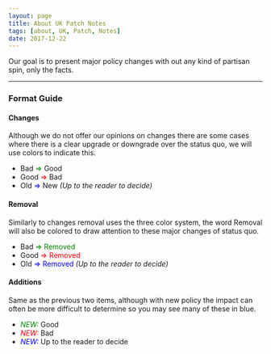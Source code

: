 ```yaml
---
layout: page
title: About UK Patch Notes
tags: [about, UK, Patch, Notes]
date: 2017-12-22
---
```


Our goal is to present major policy changes with out any kind of partisan spin, only the facts.

----------

### Format Guide

#### Changes
Although we do not offer our opinions on changes there are some cases where there is a clear upgrade or downgrade over the status quo, we will use colors to indicate this.

 - Bad <span style="color:green">⇒</span> Good
 - Good <span style="color:red">⇒</span> Bad
 - Old <span style="color:blue">⇒</span> New *(Up to the reader to decide)*


#### Removal
Similarly to changes removal uses the three color system, the word Removal will also be colored to draw attention to these major changes of status quo.

 - Bad <span style="color:green">⇒ Removed</span>
 - Good <span style="color:red">⇒ Removed</span>
 - Old <span style="color:blue">⇒ Removed</span> *(Up to the reader to decide)*


#### Additions
Same as the previous two items, although with new policy the impact can often be more difficult to determine so you may see many of these in blue.

 - <span style="color:green">*NEW:*</span> Good
 - <span style="color:red">*NEW:*</span> Bad
 - <span style="color:blue">*NEW:*</span> Up to the reader to decide
